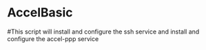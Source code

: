 # AccelBasic
#This script will install and configure the ssh service and install and configure the accel-ppp service
